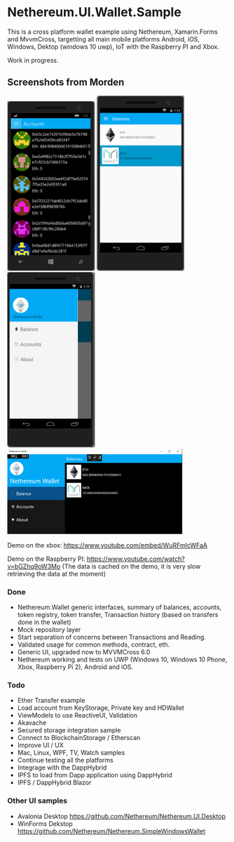 # Nethereum.UI.Wallet.Sample

This is a cross platform wallet example using Nethereum, Xamarin.Forms and MvvmCross, targetting all main mobile platforms Android, iOS, Windows, Dektop (windows 10 uwp), IoT with the Raspberry PI and Xbox. 

Work in progress.

## Screenshots from Morden

<img src="screenshots/wp10Accounts.png" width="200" alt="Nethereum UWP Windows 10 Phone Ethereum example">
<img src="screenshots/AndroidBalance.png" width="200" alt="Nethereum Android Phone Ethereum example">
<img src="screenshots/AndroidHamburger.png" width="200" alt="Nethereum Android Phone Ethereum example">
<img src="screenshots/w10Balance.png" width="400" alt="Nethereum UWP Windows 10 Desktop Ethereum example">

Demo on the xbox: https://www.youtube.com/embed/WuRFmlcWFaA

Demo on the Raspberry PI: https://www.youtube.com/watch?v=bGZhq9oW3Mo (The data is cached on the demo, it is very slow retrieving the data at the moment)

### Done

* Nethereum.Wallet generic interfaces, summary of balances, accounts, token registry, token transfer, Transaction history (based on transfers done in the wallet)
* Mock repository layer
* Start separation of concerns between Transactions and Reading.
* Validated usage for common methods, contract, eth.
* Generic UI, upgraded now to MVVMCross 6.0
* Nethereum working and tests on UWP (Windows 10, Windows 10 Phone, Xbox, Raspberry Pi 2), Android and iOS.

### Todo
* Ether Transfer example
* Load account from KeyStorage, Private key and HDWallet
* ViewModels to use ReactiveUI, Validation 
* Akavache
* Secured storage integration sample
* Connect to BlockchainStorage / Etherscan
* Improve UI / UX
* Mac, Linux, WPF, TV, Watch samples
* Continue testing all the platforms 
* Integrage with the DappHybrid
* IPFS to load from Dapp application using DappHybrid
* IPFS / DappHybrid Blazor

### Other UI samples

* Avalonia Desktop https://github.com/Nethereum/Nethereum.UI.Desktop
* WinForms Dekstop https://github.com/Nethereum/Nethereum.SimpleWindowsWallet
